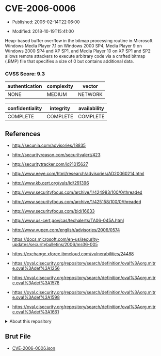 # CVE-2006-0006

- Published: 2006-02-14T22:06:00

- Modified: 2018-10-19T15:41:00

Heap-based buffer overflow in the bitmap processing routine in Microsoft Windows Media Player 7.1 on Windows 2000 SP4, Media Player 9 on Windows 2000 SP4 and XP SP1, and Media Player 10 on XP SP1 and SP2 allows remote attackers to execute arbitrary code via a crafted bitmap (.BMP) file that specifies a size of 0 but contains additional data.

### CVSS Score: **9.3**

| authentication | complexity | vector |
| --- | --- | --- |
| NONE | MEDIUM | NETWORK |

| confidentiality | integrity | availability |
| --- | --- | --- |
| COMPLETE | COMPLETE | COMPLETE |

## References

* http://secunia.com/advisories/18835

* http://securityreason.com/securityalert/423

* http://securitytracker.com/id?1015627

* http://www.eeye.com/html/research/advisories/AD20060214.html

* http://www.kb.cert.org/vuls/id/291396

* http://www.securityfocus.com/archive/1/424983/100/0/threaded

* http://www.securityfocus.com/archive/1/425158/100/0/threaded

* http://www.securityfocus.com/bid/16633

* http://www.us-cert.gov/cas/techalerts/TA06-045A.html

* http://www.vupen.com/english/advisories/2006/0574

* https://docs.microsoft.com/en-us/security-updates/securitybulletins/2006/ms06-005

* https://exchange.xforce.ibmcloud.com/vulnerabilities/24488

* https://oval.cisecurity.org/repository/search/definition/oval%3Aorg.mitre.oval%3Adef%3A1256

* https://oval.cisecurity.org/repository/search/definition/oval%3Aorg.mitre.oval%3Adef%3A1578

* https://oval.cisecurity.org/repository/search/definition/oval%3Aorg.mitre.oval%3Adef%3A1598

* https://oval.cisecurity.org/repository/search/definition/oval%3Aorg.mitre.oval%3Adef%3A1661

<details>
<summary>About this repository</summary> 

  This repository is part of the project [Live Hack CVE](https://github.com/Live-Hack-CVE). Main website can be found [www.live-hack.org](https://www.live-hack.org) 
  
  Made by [Sn0wAlice](https://github.com/Sn0wAlice) for the people that care about security and need to have a feed of the latest CVEs. Hope you enjoy it, don't forget to star the repo and follow me on [Twitter](https://twitter.com/Sn0wAlice) and [Github](https://github.com/Sn0wAlice). And that is my [personnal website](https://www.alice-snow.me/)

  - [Home Page](https://github.com/Live-Hack-CVE)
  - [Framework](https://github.com/Live-Hack-CVE/cve-framework)
  - [CVE database](https://github.com/Live-Hack-CVE/full_database)
  - [Changelog](https://github.com/Live-Hack-CVE/Changelog)
</details>

## Brut File

* [CVE-2006-0006.json](https://raw.githubusercontent.com/Live-Hack-CVE/full_database/main/cves/2006/CVE-2006-0006.json)

